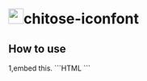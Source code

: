 <h1><img src="https://chitose1020.github.io/chitose1020/img/icon.png" height="30px" width="30px" />chitose-iconfont</h1>
<h2>How to use</h2>
1,embed this.
```HTML
   <link rel="stylesheet" href="https://chitose1020.github.io/chitose-iconfont/icons/icon.css">
```
